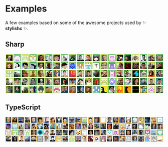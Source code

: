 # Examples

A few examples based on some of the awesome projects used by :sparkles: **stylishc** :sparkles:.

## Sharp

![Contributors of sharp](contributors-sharp.png)

## TypeScript

![Contributors of TypeScript](contributors-typescript.png)